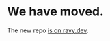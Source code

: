 # We have moved.

The new repo [is on ravy.dev](https://ravy.dev/root/moderator.academy/-/blob/main/content/rules.md).
